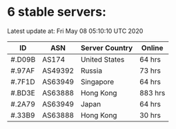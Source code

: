# 6 stable servers:

Latest update at: Fri May 08 05:10:10 UTC 2020

| ID | ASN | Server Country | Online |
| -- | --- | -------------- | ------ |
| #.D09B | AS174 | United States | 64 hrs |
| #.97AF | AS49392 | Russia | 73 hrs |
| #.7F1D | AS63949 | Singapore | 64 hrs |
| #.BD3E | AS63888 | Hong Kong | 883 hrs |
| #.2A79 | AS63949 | Japan | 64 hrs |
| #.33B9 | AS63888 | Hong Kong | 30 hrs |

